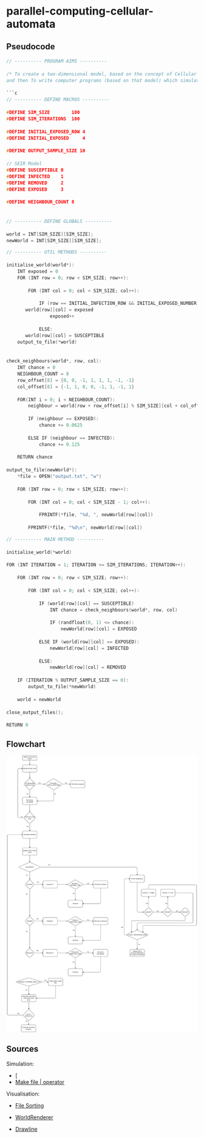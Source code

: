 # parallel-computing-cellular-automata

## Pseudocode

```c
// ---------- PROGRAM AIMS ----------

/* To create a two-dimensional model, based on the concept of Cellular Automata,
and then To write computer programs (based on that model) which simulate the spread of the SARSCoV-2 virus through a population. */

```c
// ---------- DEFINE MACROS ----------

#DEFINE SIM_SIZE        100
#DEFINE SIM_ITERATIONS  100

#DEFINE INITIAL_EXPOSED_ROW 4
#DEFINE INITIAL_EXPOSED     4

#DEFINE OUTPUT_SAMPLE_SIZE 10

// SEIR Model
#DEFINE SUSCEPTIBLE 0
#DEFINE INFECTED    1
#DEFINE REMOVED     2
#DEFINE EXPOSED     3

#DEFINE NEIGHBOUR_COUNT 8


// ---------- DEFINE GLOBALS ----------

world = INT[SIM_SIZE][SIM_SIZE];
newWorld = INT[SIM_SIZE][SIM_SIZE];
```

```c
// ---------- UTIL METHODS ----------

initialise_world(world*):
    INT exposed = 0
    FOR (INT row = 0; row < SIM_SIZE; row++):

        FOR (INT col = 0; col < SIM_SIZE; col++):

            IF (row == INITIAL_INFECTION_ROW && INITIAL_EXPOSED_NUMBER > exposed):
       world[row][col] = exposed
                exposed++

            ELSE:
       world[row][col] = SUSCEPTIBLE
    output_to_file(*world)


check_neighbours(world*, row, col):
    INT chance = 0
    NEIGHBOUR_COUNT = 8
    row_offset[8] = {0, 0, -1, 1, 1, 1, -1, -1}
    col_offset[8] = {-1, 1, 0, 0, -1, 1, -1, 1}

    FOR(INT i = 0; i < NEIGHBOUR_COUNT):
        neighbour = world[row + row_offset[i] % SIM_SIZE][col + col_offset[i] % SIM_SIZE]

        IF (neighbour == EXPOSED):
            chance += 0.0625

        ELSE IF (neighbour == INFECTED):
            chance += 0.125

    RETURN chance

output_to_file(newWorld*):
    *file = OPEN("output.txt", "w")

    FOR (INT row = 0; row < SIM_SIZE; row++):

        FOR (INT col = 0; col < SIM_SIZE - 1; col++):

            FPRINTF(*file, "%d, ", newWorld[row][col])

        FPRINTF(*file, "%d\n", newWorld[row][col])
```

```c
// ---------- MAIN METHOD ----------

initialise_world(*world)

FOR (INT ITERATION = 1; ITERATION <= SIM_ITERATIONS; ITERATION++):

    FOR (INT row = 0; row < SIM_SIZE; row++):

        FOR (INT col = 0; col < SIM_SIZE; col++):

            IF (world[row][col] == SUSCEPTIBLE)
                INT chance = check_neighbours(world*, row, col)

                IF (randfloat(0, 1) <= chance):
                    newWorld[row][col] = EXPOSED

            ELSE IF (world[row][col] == EXPOSED):
                newWorld[row][col] = INFECTED

            ELSE:
                newWorld[row][col] = REMOVED

    IF (ITERATION % OUTPUT_SAMPLE_SIZE == 0):
        output_to_file(*newWorld)

    world = newWorld

close_output_files();

RETURN 0
```

## Flowchart

![Flowchart of serial pseudocode](/serial/Flowchart.drawio.png)

## Sources
Simulation:

- [
- [Make file | operator](https://stackoverflow.com/a/6170280)

Visualisation:

- [File Sorting](https://mkyong.com/java8/java-8-how-to-sort-list-with-stream-sorted/)

- [WorldRenderer](https://stackoverflow.com/questions/21121859/how-to-paint-on-a-jpanel)
- [Drawline](https://stackoverflow.com/questions/4216568/java-making-a-dot-pixel-in-swing-awt)
